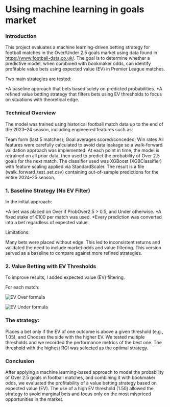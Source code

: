 # Using machine learning in goals market
### Introduction
This project evaluates a machine learning-driven betting strategy for football matches in the Over/Under 2.5 goals market using data found in https://www.football-data.co.uk/. The goal is to determine whether a predictive model, when combined with bookmaker odds, can identify profitable value bets using expected value (EV) in Premier League matches.

Two main strategies are tested:

*A baseline approach that bets based solely on predicted probabilities.
*A refined value betting strategy that filters bets using EV thresholds to focus on situations with theoretical edge.

### Technical Overview
The model was trained using historical football match data up to the end of the 2023–24 season, including engineered features such as:

Team form (last 5 matches); Goal averages scored/conceded; Win rates
All features were carefully calculated to avoid data leakage so a walk-forward validation approach was implemented:
At each point in time, the model is retrained on all prior data, then used to predict the probability of Over 2.5 goals for the next match. The classifier used was XGBoost (XGBClassifier) with feature scaling applied via StandardScaler. The result is a file (walk_forward_test_set.csv) containing out-of-sample predictions for the entire 2024–25 season.

### 1. Baseline Strategy (No EV Filter)
In the initial approach:

*A bet was placed on Over if ProbOver2.5 > 0.5, and Under otherwise.
*A fixed stake of €100 per match was used.
*Every prediction was converted into a bet regardless of expected value.

Limitations:

Many bets were placed without edge. This led to inconsistent returns and validated the need to include market odds and value filtering. This version served as a baseline to compare against more refined strategies.

### 2. Value Betting with EV Thresholds
To improve results, I added expected value (EV) filtering.

For each match:

![EV Over formula](https://latex.codecogs.com/svg.image?\text{EV}_{\text{Over}}=\text{ProbOver2.5}\times\text{Odds}_{\text{Over2.5}})  

![EV Under formula](https://latex.codecogs.com/svg.image?\text{EV}_{\text{Under}}=(1-\text{ProbOver2.5})\times\text{Odds}_{\text{Under2.5}})



### The strategy:

Places a bet only if the EV of one outcome is above a given threshold (e.g., 1.05), and Chooses the side with the higher EV. We tested multiple thresholds and we recorded the performance metrics of the best one.
The threshold with the highest ROI was selected as the optimal strategy.

### Conclusion
After applying a machine learning-based approach to model the probability of Over 2.5 goals in football matches, and combining it with bookmaker odds, we evaluated the profitability of a value betting strategy based on expected value (EV). The use of a high EV threshold (1.50) allowed the strategy to avoid marginal bets and focus only on the most mispriced opportunities in the market.
